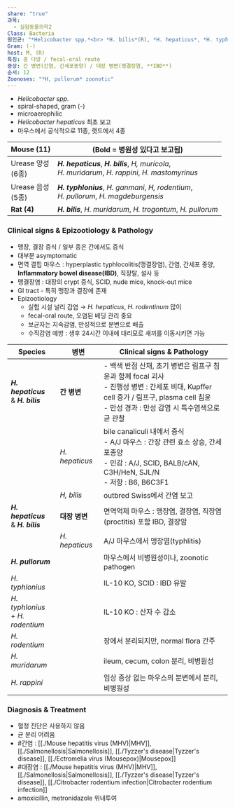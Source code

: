 ```yaml
---
share: "true"
과목:
  - 실험동물의학2
Class: Bacteria
원인균: "*Helicobacter spp.*<br> *H. bilis*(R), *H. hepaticus*, *H. typhlonius*"
Gram: (-)
host: M, (R)
특징: 종 다양 / fecal-oral route
증상: 간 병변(간염, 간세포종양) / 대장 병변(맹결장염, **IBD**)
순서: 12
Zoonoses: "*H, pullorum* zoonotic"
---
```

- *Helicobacter spp.*
- spiral-shaped, gram (-)
- microaerophilic
- *Helicobacter hepaticus* 최초 보고
- 마우스에서 공식적으로 11종, 랫드에서 4종

| Mouse (11)        | (Bold = 병원성 있다고 보고됨)                                                                                  |
| ----------------- | ----------------------------------------------------------------------------------------------------- |
| Urease 양성<br>(6종) | ***H. hepaticus***, ***H. bilis***, *H, muricola*,<br>*H. muridarum*, *H. rappini*, *H. mastomyrinus* |
| Urease 음성<br>(5종) | ***H. typhlonius***, *H. ganmani*, *H, rodentium*, <br>*H. pullorum*, *H. magdeburgensis*             |
| **Rat (4)**       | ***H. bilis***, *H. muridarum*, *H. trogontum*, *H. pullorum*                                         |
### Clinical signs & Epizootiology & Pathology
- 맹장, 결장 증식 / 일부 종은 간에서도 증식
- 대부분 asymptomatic
- 면역 결핍 마우스 : hyperplastic typhlocolitis(맹결장염), 간염, 간세포 종양, **Inflammatory bowel disease(IBD)**, 직장탈, 설사 등
- 맹결장염 : 대장의 crypt 증식, SCID, nude mice, knock-out mice
- GI tract - 특히 맹장과 결장에 존재
- Epizootiology
	- 실험 시설 널리 감염 → *H. hepaticus*, *H. rodentinum* 많이
	- fecal-oral route, 오염된 베딩 관리 중요
	- 보균자는 지속감염, 만성적으로 분변으로 배출
	- 수직감염 예방 : 생후 24시간 이내에 대리모로 새끼를 이동시키면 가능 

| Species                                | 병변             | Clinical signs & Pathology                                                                                                          |
| -------------------------------------- | -------------- | ----------------------------------------------------------------------------------------------------------------------------------- |
| ***H. hepaticus***<br>& ***H. bilis*** | **간 병변**       | - 백색 반점 산재, 초기 병변은 림프구 침윤과 함께 focal 괴사<br>- 진행성 병변 : 간세포 비대, Kupffer cell 증가 / 림프구, plasma cell 침윤<br>- 만성 경과 : 만성 감염 시 특수염색으로 균 관찰 |
|                                        | *H. hepaticus* | bile canaliculi 내에서 증식<br>- A/J 마우스 : 간장 관련 효소 상승, 간세포종양<br>- 민감 : A/J, SCID, BALB/cAN, C3H/HeN, SJL/N<br>- 저항 : B6, B6C3F1         |
|                                        | *H, bilis*     | outbred Swiss에서 간염 보고                                                                                                               |
| ***H. hepaticus***<br>& ***H. bilis*** | **대장 병변**      | 면역억제 마우스 :  맹장염, 결장염, 직장염(proctitis) 포함 IBD, 결장암                                                                                    |
|                                        | *H. hepaticus* | A/J 마우스에서 맹장염(typhlitis)                                                                                                            |
| ***H. pullorum***                      |                | 마우스에서 비병원성이나, zoonotic pathogen                                                                                                     |
| *H. typhlonius*                        |                | IL-10 KO, SCID : IBD 유발                                                                                                             |
| *H. typhlonius*<br>+ *H. rodentium*    |                | IL-10 KO : 산자 수 감소                                                                                                                  |
| *H. rodentium*                         |                | 장에서 분리되지만, normal flora 간주                                                                                                          |
| *H. muridarum*                         |                | ileum, cecum, colon 분리, 비병원성                                                                                                        |
| *H. rappini*                           |                | 임상 증상 없는 마우스의 분변에서 분리, 비병원성                                                                                                         |

### Diagnosis & Treatment
- 혈청 진단은 사용하지 않음
- 균 분리 어려움
- #간염 : [[./Mouse hepatitis virus (MHV)|MHV]], [[./Salmonellosis|Salmonellosis]], [[./Tyzzer's disease|Tyzzer's disease]], [[./Ectromelia virus (Mousepox)|Mousepox]]
- #대장염 : [[./Mouse hepatitis virus (MHV)|MHV]], [[./Salmonellosis|Salmonellosis]], [[./Tyzzer's disease|Tyzzer's disease]], [[./Citrobacter rodentium infection|Citrobacter rodentium infection]]
- amoxicillin, metronidazole 위내투여